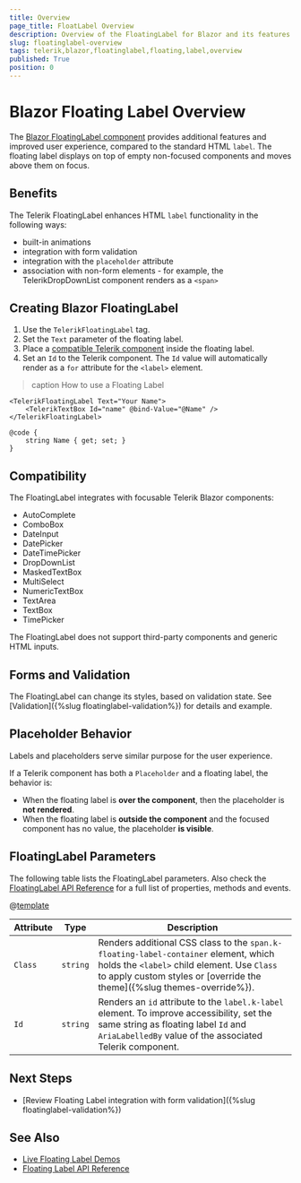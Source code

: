 ```yaml
---
title: Overview
page_title: FloatLabel Overview
description: Overview of the FloatingLabel for Blazor and its features. What is a floating label and how to use it.
slug: floatinglabel-overview
tags: telerik,blazor,floatinglabel,floating,label,overview
published: True
position: 0
---
```


# Blazor Floating Label Overview

The <a href="https://www.telerik.com/blazor-ui/floatinglabel" target="_blank">Blazor FloatingLabel component</a> provides additional features and improved user experience, compared to the standard HTML `label`. The floating label displays on top of empty non-focused components and moves above them on focus.


## Benefits

The Telerik FloatingLabel enhances HTML `label` functionality in the following ways:

* built-in animations
* integration with form validation
* integration with the `placeholder` attribute
* association with non-form elements - for example, the TelerikDropDownList component renders as a `<span>`


## Creating Blazor FloatingLabel

1. Use the `TelerikFloatingLabel` tag.
1. Set the `Text` parameter of the floating label.
1. Place a [compatible Telerik component](#compatibility) inside the floating label.
1. Set an `Id` to the Telerik component. The `Id` value will automatically render as a `for` attribute for the `<label>` element.

>caption How to use a Floating Label

````CSHTML
<TelerikFloatingLabel Text="Your Name">
    <TelerikTextBox Id="name" @bind-Value="@Name" />
</TelerikFloatingLabel>

@code {
    string Name { get; set; }
}
````


## Compatibility

The FloatingLabel integrates with focusable Telerik Blazor components:

* AutoComplete
* ComboBox
* DateInput
* DatePicker
* DateTimePicker
* DropDownList
* MaskedTextBox
* MultiSelect
* NumericTextBox
* TextArea
* TextBox
* TimePicker

The FloatingLabel does not support third-party components and generic HTML inputs.


## Forms and Validation

The FloatingLabel can change its styles, based on validation state. See [Validation]({%slug floatinglabel-validation%}) for details and example.


## Placeholder Behavior

Labels and placeholders serve similar purpose for the user experience.

If a Telerik component has both a `Placeholder` and a floating label, the behavior is:

* When the floating label is **over the component**, then the placeholder is **not rendered**.
* When the floating label is **outside the component** and the focused component has no value, the placeholder **is visible**.


## FloatingLabel Parameters

The following table lists the FloatingLabel parameters. Also check the [FloatingLabel API Reference](/blazor-ui/api/Telerik.Blazor.Components.TelerikFloatingLabel) for a full list of properties, methods and events.

@[template](/_contentTemplates/common/parameters-table-styles.md#table-layout)

| Attribute | Type | Description |
| --- | --- | --- |
| `Class` | `string` | Renders additional CSS class to the `span.k-floating-label-container` element, which holds the `<label>` child element. Use `Class` to apply custom styles or [override the theme]({%slug themes-override%}). |
| `Id` | `string` | Renders an `id` attribute to the `label.k-label` element. To improve accessibility, set the same string as floating label `Id` and `AriaLabelledBy` value of the associated Telerik component. |


## Next Steps

* [Review Floating Label integration with form validation]({%slug floatinglabel-validation%})


## See Also

* [Live Floating Label Demos](https://demos.telerik.com/blazor-ui/floatinglabel/index)
* [Floating Label API Reference](/blazor-ui/api/Telerik.Blazor.Components.TelerikFloatingLabel)
